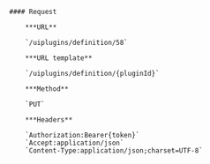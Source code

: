     #### Request

        ***URL**

        `/uiplugins/definition/58`

        ***URL template**

        `/uiplugins/definition/{pluginId}`

        ***Method**

        `PUT`

        ***Headers**

        `Authorization:Bearer{token}`
        `Accept:application/json`
        `Content-Type:application/json;charset=UTF-8`
